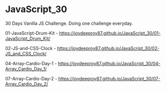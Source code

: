 # JavaScript_30
30 Days Vanilla JS Challenge. Doing one challenge everyday.

01-JavaScript-Drum-Kit - <a href="https://joydeeproy87.github.io/JavaScript_30/01-JavaScript_Drum_Kit" target="_blank">https://joydeeproy87.github.io/JavaScript_30/01-JavaScript_Drum_Kit/</a>


02-JS-and-CSS-Clock - <a href="https://joydeeproy87.github.io/JavaScript_30/02-JS_and_CSS_Clock" target="_blank">https://joydeeproy87.github.io/JavaScript_30/02-JS_and_CSS_Clock/</a>


04-Array-Cardio-Day-1 - <a href="https://joydeeproy87.github.io/JavaScript_30/04-Array_Cardio_Day_1" target="_blank">https://joydeeproy87.github.io/JavaScript_30/04-Array_Cardio_Day_1/</a>


07-Array-Cardio-Day-2 - <a href="https://joydeeproy87.github.io/JavaScript_30/07-Array_Cardio_Day_2" target="_blank">https://joydeeproy87.github.io/JavaScript_30/07-Array_Cardio_Day_2/</a>
